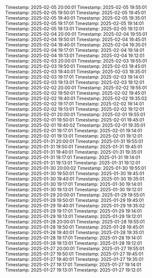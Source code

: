 Timestamp: 2025-02-05 20:00:01
Timestamp: 2025-02-05 19:55:01
Timestamp: 2025-02-05 19:50:01
Timestamp: 2025-02-05 19:45:01
Timestamp: 2025-02-05 19:40:01
Timestamp: 2025-02-05 19:35:01
Timestamp: 2025-02-05 19:17:01
Timestamp: 2025-02-05 19:14:01
Timestamp: 2025-02-05 19:13:01
Timestamp: 2025-02-05 19:12:01
Timestamp: 2025-02-04 20:00:01
Timestamp: 2025-02-04 19:55:01
Timestamp: 2025-02-04 19:50:01
Timestamp: 2025-02-04 19:45:01
Timestamp: 2025-02-04 19:40:01
Timestamp: 2025-02-04 19:35:01
Timestamp: 2025-02-04 19:17:01
Timestamp: 2025-02-04 19:14:01
Timestamp: 2025-02-04 19:13:01
Timestamp: 2025-02-04 19:12:01
Timestamp: 2025-02-03 20:00:01
Timestamp: 2025-02-03 19:55:01
Timestamp: 2025-02-03 19:50:01
Timestamp: 2025-02-03 19:45:01
Timestamp: 2025-02-03 19:40:01
Timestamp: 2025-02-03 19:35:01
Timestamp: 2025-02-03 19:17:01
Timestamp: 2025-02-03 19:14:01
Timestamp: 2025-02-03 19:13:01
Timestamp: 2025-02-03 19:12:01
Timestamp: 2025-02-02 20:00:01
Timestamp: 2025-02-02 19:55:01
Timestamp: 2025-02-02 19:50:01
Timestamp: 2025-02-02 19:45:01
Timestamp: 2025-02-02 19:40:01
Timestamp: 2025-02-02 19:35:02
Timestamp: 2025-02-02 19:17:01
Timestamp: 2025-02-02 19:14:01
Timestamp: 2025-02-02 19:13:01
Timestamp: 2025-02-02 19:12:01
Timestamp: 2025-02-01 20:00:01
Timestamp: 2025-02-01 19:55:01
Timestamp: 2025-02-01 19:50:01
Timestamp: 2025-02-01 19:45:01
Timestamp: 2025-02-01 19:40:02
Timestamp: 2025-02-01 19:35:01
Timestamp: 2025-02-01 19:17:01
Timestamp: 2025-02-01 19:14:01
Timestamp: 2025-02-01 19:13:01
Timestamp: 2025-02-01 19:12:01
Timestamp: 2025-01-31 20:00:01
Timestamp: 2025-01-31 19:55:01
Timestamp: 2025-01-31 19:50:01
Timestamp: 2025-01-31 19:45:01
Timestamp: 2025-01-31 19:40:01
Timestamp: 2025-01-31 19:35:01
Timestamp: 2025-01-31 19:17:01
Timestamp: 2025-01-31 19:14:01
Timestamp: 2025-01-31 19:13:01
Timestamp: 2025-01-31 19:12:01
Timestamp: 2025-01-30 20:00:02
Timestamp: 2025-01-30 19:55:01
Timestamp: 2025-01-30 19:50:01
Timestamp: 2025-01-30 19:45:01
Timestamp: 2025-01-30 19:40:01
Timestamp: 2025-01-30 19:35:01
Timestamp: 2025-01-30 19:17:01
Timestamp: 2025-01-30 19:14:01
Timestamp: 2025-01-30 19:13:01
Timestamp: 2025-01-30 19:12:01
Timestamp: 2025-01-29 20:00:01
Timestamp: 2025-01-29 19:55:01
Timestamp: 2025-01-29 19:50:01
Timestamp: 2025-01-29 19:45:01
Timestamp: 2025-01-29 19:40:01
Timestamp: 2025-01-29 19:35:02
Timestamp: 2025-01-29 19:17:01
Timestamp: 2025-01-29 19:14:01
Timestamp: 2025-01-29 19:13:01
Timestamp: 2025-01-29 19:12:01
Timestamp: 2025-01-28 20:00:01
Timestamp: 2025-01-28 19:55:01
Timestamp: 2025-01-28 19:50:01
Timestamp: 2025-01-28 19:45:01
Timestamp: 2025-01-28 19:40:01
Timestamp: 2025-01-28 19:35:01
Timestamp: 2025-01-28 19:17:01
Timestamp: 2025-01-28 19:14:01
Timestamp: 2025-01-28 19:13:01
Timestamp: 2025-01-28 19:12:01
Timestamp: 2025-01-27 20:00:01
Timestamp: 2025-01-27 19:55:01
Timestamp: 2025-01-27 19:50:01
Timestamp: 2025-01-27 19:45:01
Timestamp: 2025-01-27 19:40:01
Timestamp: 2025-01-27 19:35:01
Timestamp: 2025-01-27 19:17:01
Timestamp: 2025-01-27 19:14:01
Timestamp: 2025-01-27 19:13:01
Timestamp: 2025-01-27 19:12:01
